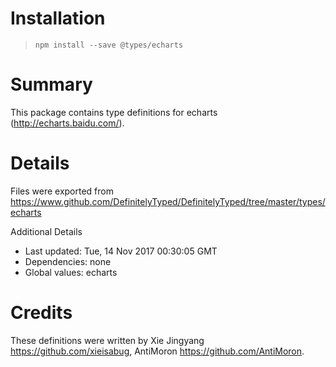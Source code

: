 # Installation
> `npm install --save @types/echarts`

# Summary
This package contains type definitions for echarts (http://echarts.baidu.com/).

# Details
Files were exported from https://www.github.com/DefinitelyTyped/DefinitelyTyped/tree/master/types/echarts

Additional Details
 * Last updated: Tue, 14 Nov 2017 00:30:05 GMT
 * Dependencies: none
 * Global values: echarts

# Credits
These definitions were written by Xie Jingyang <https://github.com/xieisabug>, AntiMoron <https://github.com/AntiMoron>.
